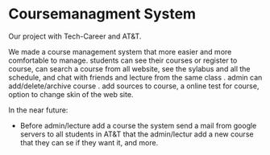 # Coursemanagment System
Our project with Tech-Career and AT&T.

We made a course management system that more easier
and more comfortable to manage. students can see their courses or register to course,
can search a course from all website, see the sylabus and all the schedule, 
and chat with friends and lecture from the same class . 
admin can add/delete/archive course .
add sources to course, a online test for course, option to change skin of the web site.



In the near future:
- Before admin/lecture add a course the system send a mail from google servers to all
students in AT&T that the admin/lectur add a new course that they can se if they want it, and more.
